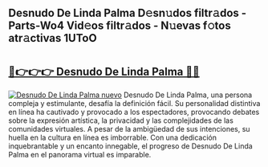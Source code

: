 ## Desnudo De Linda Palma D𝚎sn𝚞dos filtr𝚊dos - Parts-Wo4 Vid𝚎os filtr𝚊dos - N𝚞evas f𝚘tos atr𝚊ctivas 1UToO

# <h2><a href="http://mb2kspj.tromn.icu/?c=Desnudo+De+Linda+Palma">🔗👉👉👉 Desnudo De Linda Palma 🔗🔗</a></h2>

[![Desnudo De Linda Palma nuevo](https://i.imgur.com/pEAQMta.gif)](http://mb2kspj.tromn.icu/?c=Desnudo+De+Linda+Palma)
Desnudo De Linda Palma, una persona compleja y estimulante, desafía la definición fácil. Su personalidad distintiva en línea ha cautivado y provocado a los espectadores, provocando debates sobre la expresión artística, la privacidad y las complejidades de las comunidades virtuales. A pesar de la ambigüedad de sus intenciones, su huella en la cultura en línea es imborrable. Con una dedicación inquebrantable y un encanto innegable, el progreso de Desnudo De Linda Palma en el panorama virtual es imparable.
